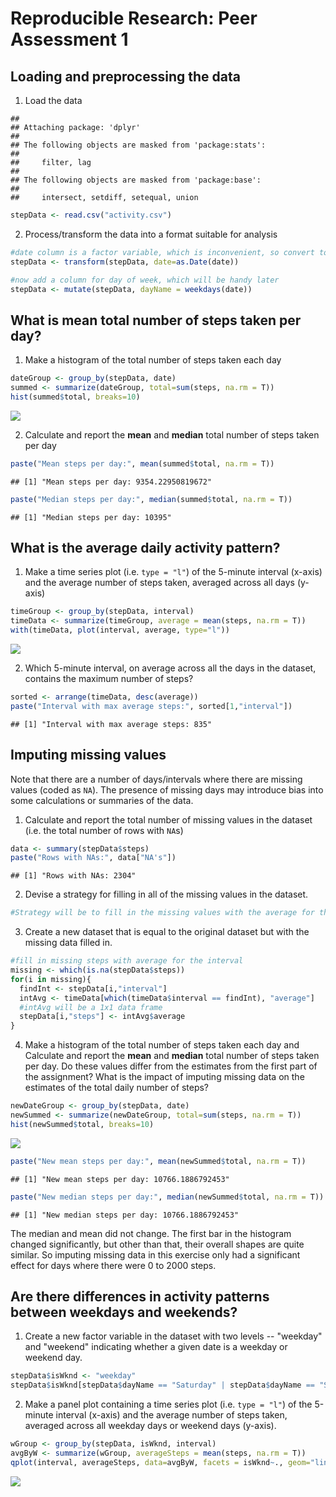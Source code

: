 # Reproducible Research: Peer Assessment 1


## Loading and preprocessing the data
1. Load the data

```
## 
## Attaching package: 'dplyr'
## 
## The following objects are masked from 'package:stats':
## 
##     filter, lag
## 
## The following objects are masked from 'package:base':
## 
##     intersect, setdiff, setequal, union
```

```r
stepData <- read.csv("activity.csv")
```

2. Process/transform the data into a format suitable for analysis

```r
#date column is a factor variable, which is inconvenient, so convert to Date first
stepData <- transform(stepData, date=as.Date(date))

#now add a column for day of week, which will be handy later
stepData <- mutate(stepData, dayName = weekdays(date))
```

## What is mean total number of steps taken per day?
1. Make a histogram of the total number of steps taken each day

```r
dateGroup <- group_by(stepData, date)
summed <- summarize(dateGroup, total=sum(steps, na.rm = T))
hist(summed$total, breaks=10)
```

![](PA1_template_files/figure-html/unnamed-chunk-4-1.png) 

2. Calculate and report the **mean** and **median** total number of steps taken per day

```r
paste("Mean steps per day:", mean(summed$total, na.rm = T))
```

```
## [1] "Mean steps per day: 9354.22950819672"
```

```r
paste("Median steps per day:", median(summed$total, na.rm = T))
```

```
## [1] "Median steps per day: 10395"
```

## What is the average daily activity pattern?
1. Make a time series plot (i.e. `type = "l"`) of the 5-minute interval (x-axis) and the average number of steps taken, averaged across all days (y-axis)

```r
timeGroup <- group_by(stepData, interval)
timeData <- summarize(timeGroup, average = mean(steps, na.rm = T))
with(timeData, plot(interval, average, type="l"))
```

![](PA1_template_files/figure-html/unnamed-chunk-6-1.png) 

2. Which 5-minute interval, on average across all the days in the dataset, contains the maximum number of steps?

```r
sorted <- arrange(timeData, desc(average))
paste("Interval with max average steps:", sorted[1,"interval"])
```

```
## [1] "Interval with max average steps: 835"
```

## Imputing missing values
Note that there are a number of days/intervals where there are missing
values (coded as `NA`). The presence of missing days may introduce
bias into some calculations or summaries of the data.

1. Calculate and report the total number of missing values in the dataset (i.e. the total number of rows with `NA`s)

```r
data <- summary(stepData$steps)
paste("Rows with NAs:", data["NA's"])
```

```
## [1] "Rows with NAs: 2304"
```

2. Devise a strategy for filling in all of the missing values in the dataset.

```r
#Strategy will be to fill in the missing values with the average for that interval, calculated above for daily activity pattern step.
```

3. Create a new dataset that is equal to the original dataset but with the missing data filled in.

```r
#fill in missing steps with average for the interval
missing <- which(is.na(stepData$steps))
for(i in missing){
  findInt <- stepData[i,"interval"]
  intAvg <- timeData[which(timeData$interval == findInt), "average"]
  #intAvg will be a 1x1 data frame
  stepData[i,"steps"] <- intAvg$average
}
```

4. Make a histogram of the total number of steps taken each day and Calculate and report the **mean** and **median** total number of steps taken per day. Do these values differ from the estimates from the first part of the assignment? What is the impact of imputing missing data on the estimates of the total daily number of steps?

```r
newDateGroup <- group_by(stepData, date)
newSummed <- summarize(newDateGroup, total=sum(steps, na.rm = T))
hist(newSummed$total, breaks=10)
```

![](PA1_template_files/figure-html/unnamed-chunk-11-1.png) 

```r
paste("New mean steps per day:", mean(newSummed$total, na.rm = T))
```

```
## [1] "New mean steps per day: 10766.1886792453"
```

```r
paste("New median steps per day:", median(newSummed$total, na.rm = T))
```

```
## [1] "New median steps per day: 10766.1886792453"
```
The median and mean did not change. The first bar in the histogram changed significantly, but other than that, their overall shapes are quite similar. So imputing missing data in this exercise only had a significant effect for days where there were 0 to 2000 steps.

## Are there differences in activity patterns between weekdays and weekends?
1. Create a new factor variable in the dataset with two levels -- "weekday" and "weekend" indicating whether a given date is a weekday or weekend day.

```r
stepData$isWknd <- "weekday"
stepData$isWknd[stepData$dayName == "Saturday" | stepData$dayName == "Sunday"] <- "weekend"
```

2. Make a panel plot containing a time series plot (i.e. `type = "l"`) of the 5-minute interval (x-axis) and the average number of steps taken, averaged across all weekday days or weekend days (y-axis).

```r
wGroup <- group_by(stepData, isWknd, interval)
avgByW <- summarize(wGroup, averageSteps = mean(steps, na.rm = T))
qplot(interval, averageSteps, data=avgByW, facets = isWknd~., geom="line")
```

![](PA1_template_files/figure-html/unnamed-chunk-13-1.png) 
